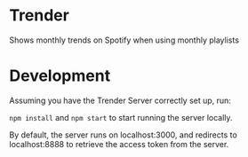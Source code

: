 # Trender
Shows monthly trends on Spotify when using monthly playlists

# Development
Assuming you have the Trender Server correctly set up, run:

`npm install` and
`npm start` to start running the server locally.

By default, the server runs on localhost:3000, and redirects to localhost:8888 to retrieve the access token from the server.
